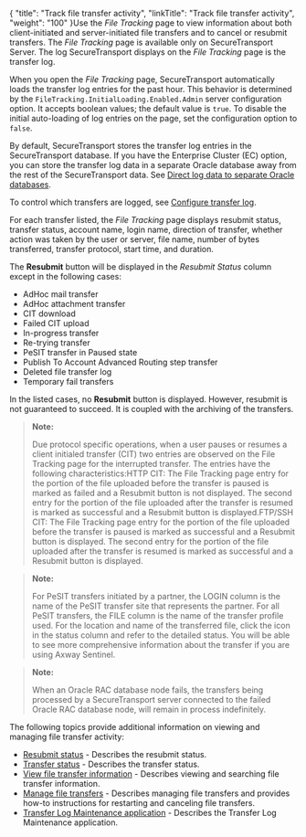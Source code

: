 {
    "title": "Track file transfer activity",
    "linkTitle": "Track file transfer activity",
    "weight": "100"
}Use the *File Tracking* page to view information about both client-initiated and server-initiated file transfers and to cancel or resubmit transfers. The *File Tracking* page is available only on <span class="mc-variable axway_variables.Component_Short_Name variable">SecureTransport</span> Server. The log <span class="mc-variable axway_variables.Component_Short_Name variable">SecureTransport</span> displays on the *File Tracking* page is the transfer log.

When you open the *File Tracking* page, <span class="mc-variable axway_variables.Component_Short_Name variable">SecureTransport</span> automatically loads the transfer log entries for the past hour. This behavior is determined by the `FileTracking.InitialLoading.Enabled.Admin` server configuration option. It accepts boolean values; the default value is `true`. To disable the initial auto-loading of log entries on the page, set the configuration option to `false`.

By default, <span class="mc-variable axway_variables.Component_Short_Name variable">SecureTransport</span> stores the transfer log entries in the <span class="mc-variable axway_variables.Component_Short_Name variable">SecureTransport</span> database. If you have the Enterprise Cluster (EC) option, you can store the transfer log data in a separate Oracle database away from the rest of the <span class="mc-variable axway_variables.Component_Short_Name variable">SecureTransport</span> data. See <a href="../../c_st_setup/c_st_database/t_st_separate_databases#top" class="MCXref xref">Direct log data to separate Oracle databases</a>.

To control which transfers are logged, see <a href="../../c_st_setup/t_st_transferlogconfiguration#SetupMenu_1217491348_1147657" class="MCXref xref">Configure transfer log</a>.

For each transfer listed, the *File Tracking* page displays resubmit status, transfer status, account name, login name, direction of transfer, whether action was taken by the user or server, file name, number of bytes transferred, transfer protocol, start time, and duration.

The **Resubmit** button will be displayed in the *Resubmit Status* column except in the following cases:

-   AdHoc mail transfer
-   AdHoc attachment transfer
-   CIT download
-   Failed CIT upload
-   In-progress transfer
-   Re-trying transfer
-   PeSIT transfer in Paused state
-   Publish To Account Advanced Routing step transfer
-   Deleted file transfer log
-   Temporary fail transfers

In the listed cases, no **Resubmit** button is displayed. However, resubmit is not guaranteed to succeed. It is coupled with the archiving of the transfers.

> **Note:**
>
> Due protocol specific operations, when a user pauses or resumes a client initialed transfer (CIT) two entries are observed on the File Tracking page for the interrupted transfer. The entries have the following characteristics:HTTP CIT: The File Tracking page entry for the portion of the file uploaded before the transfer is paused is marked as failed and a Resubmit button is not displayed. The second entry for the portion of the file uploaded after the transfer is resumed is marked as successful and a Resubmit button is displayed.FTP/SSH CIT: The File Tracking page entry for the portion of the file uploaded before the transfer is paused is marked as successful and a Resubmit button is displayed. The second entry for the portion of the file uploaded after the transfer is resumed is marked as successful and a Resubmit button is displayed.

> **Note:**
>
> For PeSIT transfers initiated by a partner, the LOGIN column is the name of the PeSIT transfer site that represents the partner. For all PeSIT transfers, the FILE column is the name of the transfer profile used. For the location and name of the transferred file, click the icon in the status column and refer to the detailed status. You will be able to see more comprehensive information about the transfer if you are using Axway Sentinel.

> **Note:**
>
> When an Oracle RAC database node fails, the transfers being processed by a SecureTransport server connected to the failed Oracle RAC database node, will remain in process indefinitely.

The following topics provide additional information on viewing and managing file transfer activity:

-   <a href="" class="MCXref xref">Resubmit status</a> - Describes the resubmit status.
-   <a href="r_st_transfer_status" class="MCXref xref">Transfer status</a> - Describes the transfer status.
-   <a href="t_st_viewfiletransferinfo" class="MCXref xref">View file transfer information</a> - Describes viewing and searching file transfer information.
-   <a href="t_st_filetransfers" class="MCXref xref">Manage file transfers</a> - Describes managing file transfers and provides how-to instructions for restarting and canceling file transfers.
-   <a href="r_st_transferlogmaint" class="MCXref xref">Transfer Log Maintenance application</a> - Describes the Transfer Log Maintenance application.
